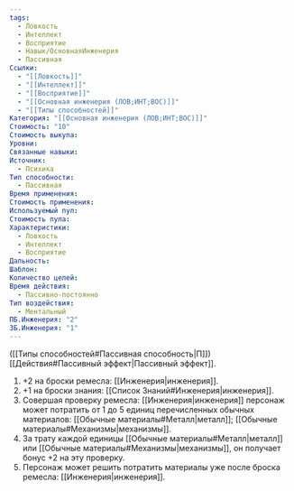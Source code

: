 ```yaml
---
tags:
  - Ловкость
  - Интеллект
  - Восприятие
  - Навык/ОсновнаяИнженерия
  - Пассивная
Ссылки:
  - "[[Ловкость]]"
  - "[[Интеллект]]"
  - "[[Восприятие]]"
  - "[[Основная инженерия (ЛОВ;ИНТ;ВОС)]]"
  - "[[Типы способностей]]"
Категория: "[[Основная инженерия (ЛОВ;ИНТ;ВОС)]]"
Стоимость: "10"
Стоимость выкупа:
Уровни:
Связанные навыки:
Источник:
  - Психика
Тип способности:
  - Пассивная
Время применения:
Стоимость применения:
Используемый пул:
Стоимость пула:
Характеристики:
  - Ловкость
  - Интеллект
  - Восприятие
Дальность:
Шаблон:
Количество целей:
Время действия:
  - Пассивно-постоянно
Тип воздействия:
  - Ментальный
ПБ.Инженерия: "2"
ЗБ.Инженерия: "1"
---
```

([[Типы способностей#Пассивная способность|П]]) [[Действия#Пассивный эффект|Пассивный эффект]]. 

1. +2 на броски ремесла: [[Инженерия|инженерия]].
2. +1 на броски знания: [[Список Знаний#Инженерия|инженерия]].
3. Совершая проверку ремесла: [[Инженерия|инженерия]] персонаж может потратить от 1 до 5 единиц перечисленных обычных материалов: [[Обычные материалы#Металл|металл]]; [[Обычные материалы#Механизмы|механизмы]]. 
4. За трату каждой единицы [[Обычные материалы#Металл|металл]] или [[Обычные материалы#Механизмы|механизмы]], он получает бонус +2 на эту проверку. 
5. Персонаж может решить потратить материалы уже после броска ремесла: [[Инженерия|инженерия]].
